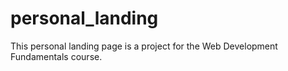 # personal_landing
This personal landing page is a project for the Web Development Fundamentals course.
